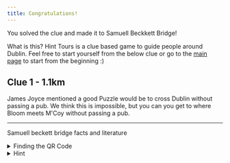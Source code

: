 ```yaml
---
title: Congratulations!
---
```


You solved the clue and made it to Samuell Beckkett Bridge!

What is this? Hint Tours is a clue based game to guide people around Dublin. Feel free to start yourself from the below clue or go to the [main page](https://www.hinttours.com/) to start from the beginning :)

## Clue 1 - 1.1km

James Joyce mentioned a good Puzzle would be to cross Dublin without passing a pub. We think this is impossible, but you can you get to where Bloom meets M'Coy without passing a pub.

---

Samuell beckett bridge facts and literature


<details>
<summary>
Finding the QR Code</summary>On the south of the bridge, a pole which controls the flow of the two wheelers.
<details><summary>Can't find the QR Code?</summary> Occasionally they will disappear but you can **[Click here for next clue](https://www.hinttours.com/pmcn)**.</details>
</details>

<details><summary>Hint</summary> Mentioned in Ulysses IV, close to where you might purchase some Lemon Soap

<details><summary>Spoiler</summary> Samuel Beckkett Bridge
<iframe width="600" height="450" style="border:0" loading="lazy" allowfullscreen
src="https://www.google.com/maps/embed/v1/place?q=place_id:ChIJQ1k55pAOZ0gRvHhymPkdAr8&key=..."></iframe>
</details>
